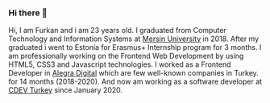### Hi there 👋

Hi, I am Furkan and i am 23 years old. I graduated from Computer Technology and Information Systems at [Mersin University](http://www.mersin.edu.tr/) in 2018.
After my graduated i went to Estonia for Erasmus+ Internship program for 3 months.
I am professionally working on the Frontend Web Development by using HTML5, CSS3 and Javascript technologies.
I worked as a Frontend Developer in [Alegra Digital](https://alegra.io) which are few well-known companies in Turkey. for 14 months (2018-2020).
And now am working as a software developer at [CDEV Turkey](http://cdev.global) since January 2020.

<!--
**sfbdev/sfbdev** is a ✨ _special_ ✨ repository because its `README.md` (this file) appears on your GitHub profile.

Here are some ideas to get you started:

- 🔭 I’m currently working on ...
- 🌱 I’m currently learning Vanilla JS, Vue JS and English
- 💬 Ask me about Front-end
- 🌱 I’m currently learning Vanilla JS, Vue JS and English
- 👯 I’m looking to collaborate on ...
- 🤔 I’m looking for help with ...
- 💬 Ask me about Front-end
- 📫 How to reach me: ...
- 😄 Pronouns: ...
- ⚡ Fun fact: ...
-->
